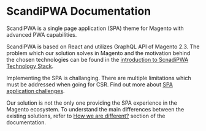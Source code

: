 # ScandiPWA Documentation

ScandiPWA is a single page application (SPA) theme for Magento with advanced PWA capabilities.

ScandiPWA is based on React and utilizes GraphQL API of Magento 2.3. The problem which our solution solves in Magento and the motivation behind the chosen technologies can be found in the [introduction to ScnadiPWA Technology Stack](./introduction.md).

Implementing the SPA is challanging. There are multiple limitations which must be addressed when going for CSR. Find out more about [SPA application challenges](./challenges.md).

Our solution is not the only one providing the SPA experience in the Magento ecosystem. To understand the main differences between the existing solutions, refer to [How we are different?](./existing_solutions.md) section of the documentation.
